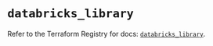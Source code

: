 # `databricks_library`

Refer to the Terraform Registry for docs: [`databricks_library`](https://registry.terraform.io/providers/databricks/databricks/1.48.0/docs/resources/library).
